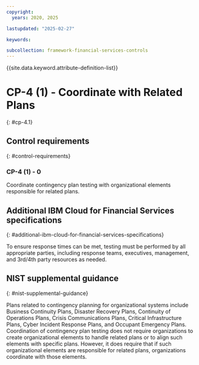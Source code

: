 ```yaml
---
copyright:
  years: 2020, 2025

lastupdated: "2025-02-27"

keywords:

subcollection: framework-financial-services-controls
---
```


{{site.data.keyword.attribute-definition-list}}

# CP-4 (1) -  Coordinate with Related Plans
{: #cp-4.1}

## Control requirements
{: #control-requirements}



### CP-4 (1) - 0


Coordinate contingency plan testing with organizational elements responsible for related plans.






## Additional IBM Cloud for Financial Services specifications
{: #additional-ibm-cloud-for-financial-services-specifications}

To ensure response times can be met, testing must be performed by all appropriate parties, including response teams, executives, management, and 3rd/4th party resources as needed.







## NIST supplemental guidance
{: #nist-supplemental-guidance}

Plans related to contingency planning for organizational systems include Business Continuity Plans, Disaster Recovery Plans, Continuity of Operations Plans, Crisis Communications Plans, Critical Infrastructure Plans, Cyber Incident Response Plans, and Occupant Emergency Plans. Coordination of contingency plan testing does not require organizations to create organizational elements to handle related plans or to align such elements with specific plans. However, it does require that if such organizational elements are responsible for related plans, organizations coordinate with those elements.
